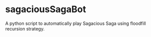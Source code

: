 # sagaciousSagaBot
A python script to automatically play Sagacious Saga using floodfill recursion strategy.
